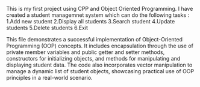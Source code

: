 This is my first project using CPP and Object Oriented Programming.
I have created a student managemnet system which can do the following tasks : 
   1.Add new student
   2.Display all students
   3.Search student
   4.Update students
   5.Delete students
   6.Exit

This file demonstrates a successful implementation of Object-Oriented Programming (OOP) concepts. It includes encapsulation through the use of private member variables and public getter and setter methods, constructors for initializing objects, and methods for manipulating and displaying student data. The code also incorporates vector manipulation to manage a dynamic list of student objects, showcasing practical use of OOP principles in a real-world scenario.
